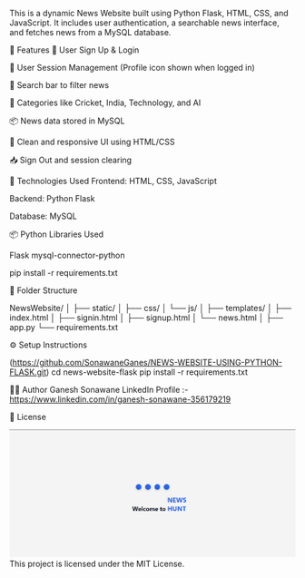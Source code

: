 This is a dynamic News Website built using Python Flask, HTML, CSS, and JavaScript. It includes user authentication, a searchable news interface, and fetches news from a MySQL database.

🚀 Features
🔐 User Sign Up & Login

👤 User Session Management (Profile icon shown when logged in)

🔎 Search bar to filter news

📰 Categories like Cricket, India, Technology, and AI

📦 News data stored in MySQL

🎨 Clean and responsive UI using HTML/CSS

📥 Sign Out and session clearing

🧰 Technologies Used
Frontend: HTML, CSS, JavaScript

Backend: Python Flask

Database: MySQL

📦 Python Libraries Used
  
Flask
mysql-connector-python
 
pip install -r requirements.txt

📂 Folder Structure

 NewsWebsite/
│
├── static/
│   ├── css/
│   └── js/
│
├── templates/
│   ├── index.html
│   ├── signin.html
│   ├── signup.html
│   └── news.html
│
├── app.py
└── requirements.txt

⚙️ Setup Instructions 

(https://github.com/SonawaneGanes/NEWS-WEBSITE-USING-PYTHON-FLASK.git)
cd news-website-flask
pip install -r requirements.txt

👨‍💻 Author
Ganesh Sonawane
LinkedIn Profile :- https://www.linkedin.com/in/ganesh-sonawane-356179219

📄 License

<img src="https://github.com/SonawaneGanes/GaneshSonawane/blob/main/Screenshot%202025-05-20%20154147.png">
This project is licensed under the MIT License.
 





